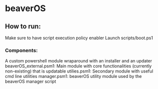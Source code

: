 # beaverOS

## How to run: 
Make sure to have script execution policy enabler
Launch scripts/boot.ps1 

### Components: 
A custom powershell module wraparound with an installer and an updater
beaverOS_external.psm1:
 Main module with core functionalities (currently non-existing) that is updatable
utilies.psm1: 
 Secondary module with useful cmd line utilities
manager.psm1: 
 beaverOS utility module used by the beaverOS manager script

